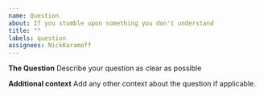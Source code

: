 ```yaml
---
name: Question
about: If you stumble upon something you don't understand
title: ""
labels: question
assignees: NickKaramoff
---
```


**The Question**
Describe your question as clear as possible

**Additional context**
Add any other context about the question if applicable.
